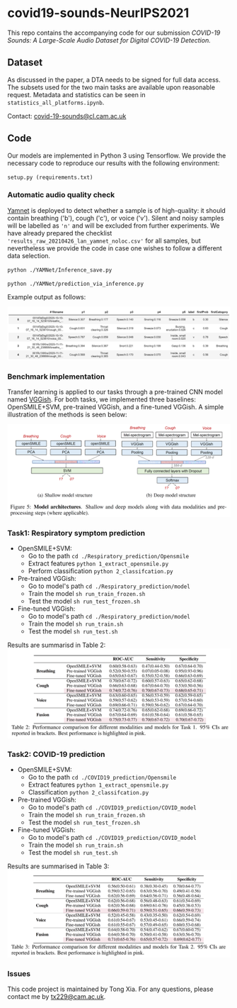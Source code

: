 # covid19-sounds-NeurIPS2021
This repo contains the accompanying code for our submission *COVID-19 Sounds: A Large-Scale Audio Dataset for Digital COVID-19 Detection.*

## Dataset

As discussed in the paper, a DTA needs to be signed for full data access. The subsets used for the two main tasks are available upon reasonable request. Metadata and statistics can be seen in `statistics_all_platforms.ipynb`.

Contact: covid-19-sounds@cl.cam.ac.uk

## Code

Our models are implemented in Python 3 using Tensorflow. We provide the necessary code to reproduce our results with the following environment: 

`setup.py (requirements.txt)`

### Automatic audio quality check

[Yamnet](https://www.tensorflow.org/hub/tutorials/yamnet) is deployed to detect whether a sample is of high-quality: it should contain breathing ('b'), cough ('c'), or voice ('v').  Silent and noisy samples will be labelled as `'n'` and will be excluded from further experiments.  We have already prepared the checklist `'results_raw_20210426_lan_yamnet_noloc.csv'` for all samples, but nevertheless we provide the code in case one wishes to follow a different data selection. 

`python ./YAMNet/Inference_save.py`

`python ./YAMNet/prediction_via_inference.py`

Example output as follows:

![quality](./quality.png)



### Benchmark implementation

Transfer learning is applied to our tasks through a pre-trained CNN model named  [VGGish](https://modelzoo.co/model/audioset). For both tasks, we implemented three baselines: OpenSMILE+SVM, pre-trained VGGish, and a fine-tuned VGGish. A simple illustration of the methods is seen below:

![model](./model.png)

### Task1: Respiratory symptom prediction
- OpenSMILE+SVM: 
  -   Go to the path `cd ./Respiratory_prediction/Opensmile`
  -   Extract features `python 1_extract_opensmile.py`
  -   Perform classification `python 2_classifcation.py`
- Pre-trained VGGish: 
  - Go to model's path `cd ./Respiratory_prediction/model`
  - Train the model `sh run_train_frozen.sh` 
  - Test the model `sh run_test_frozen.sh` 
- Fine-tuned VGGish: 
  - Go to model's path `cd ./Respiratory_prediction/model`
  - Train the model `sh run_train.sh` 
  - Test the model `sh run_test.sh` 
  
Results are summarisd in Table 2:
![model](./table2.png)

### Task2: COVID-19 prediction
- OpenSMILE+SVM: 
  -   Go to the path `cd ./COVID19_prediction/Opensmile`
  -   Extract features `python 1_extract_opensmile.py`
  -   Classification `python 2_classifcation.py`
- Pre-trained VGGish: 
  - Go to model's path `cd ./COVID19_prediction/COVID_model`
  - Train the model `sh run_train_frozen.sh` 
  - Test the model `sh run_test_frozen.sh` 
- Fine-tuned VGGish: 
  - Go to model's path `cd ./COVID19_prediction/COVID_model`
  - Train the model `sh run_train.sh` 
  - Test the model `sh run_test.sh` 

Results are summarised in Table 3:
  ![model](./table3.png)


### Issues

This code project is maintained by Tong Xia. For any questions, please contact me by tx229@cam.ac.uk.
